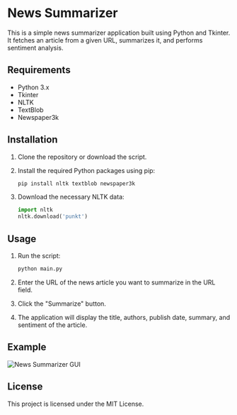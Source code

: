 # News Summarizer

This is a simple news summarizer application built using Python and Tkinter. It fetches an article from a given URL, summarizes it, and performs sentiment analysis.

## Requirements

- Python 3.x
- Tkinter
- NLTK
- TextBlob
- Newspaper3k

## Installation

1. Clone the repository or download the script.
2. Install the required Python packages using pip:

    ```sh
    pip install nltk textblob newspaper3k
    ```

3. Download the necessary NLTK data:

    ```python
    import nltk
    nltk.download('punkt')
    ```

## Usage

1. Run the script:

    ```sh
    python main.py
    ```

2. Enter the URL of the news article you want to summarize in the URL field.
3. Click the "Summarize" button.
4. The application will display the title, authors, publish date, summary, and sentiment of the article.

## Example

![News Summarizer GUI](News_GUI.png)

## License

This project is licensed under the MIT License.

